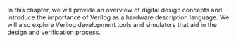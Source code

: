 In this chapter, we will provide an overview of digital design concepts and introduce the importance of Verilog as a hardware description language. We will also explore Verilog development tools and simulators that aid in the design and verification process.
